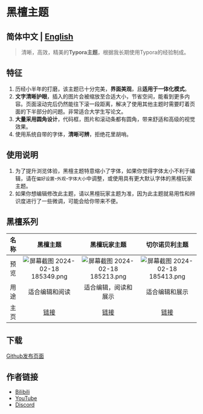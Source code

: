 # 黑檀主题

## 简体中文 | [English](README.md)

> 清晰，高效，精美的**Typora主题**，根据我长期使用Typora的经验制成。

## 特征

1. 历经小半年的打磨，该主题已十分完美，**界面美观**，且**适用于一体化模式**。
2. **文字清晰护眼**，插入的图片会被缩放至合适大小，节省空间，能看到更多内容。页面滚动完后仍然能往下滚一段距离，解决了使用其他主题时需要盯着页面的下半部分的问题。非常适合大学生写论文。
3. **大量采用圆角设计**，代码框，图片和滚动条都有圆角，带来舒适和高级的视觉效果。
4. 使用系统自带的字体，**清晰可辨**，拒绝花里胡哨。

## 使用说明

1. 为了提升浏览体验，黑檀主题特意缩小了字体，如果你觉得字体太小不利于编辑，请在`偏好设置`-`外观`-`字体大小`中调整，或使用具有更大默认字体的黑檀玩家主题。
2. 如果你想编辑修改此主题，请以黑檀玩家主题为准，因为此主题就易用性和辨识度进行了一些微调，可能会给你带来不便。

## 黑檀系列

| 名称 |                           黑檀主题                           |                         黑檀玩家主题                         |                        切尔诺贝利主题                        |
| :--: | :----------------------------------------------------------: | :----------------------------------------------------------: | :----------------------------------------------------------: |
| 预览 | ![屏幕截图 2024-02-18 185349.png](https://github.com/obscurefreeman/typora_theme_ebony/assets/119153032/1965cfd5-2d4b-4422-86d1-11c225c399ee) | ![屏幕截图 2024-02-18 185213.png](https://github.com/obscurefreeman/typora_theme_ebony/assets/119153032/4e33cc82-2789-4df3-a388-e7d1599955ff) | ![屏幕截图 2024-02-18 185413.png](https://github.com/obscurefreeman/typora_theme_ebony/assets/119153032/4f0f41e3-2efe-4fa2-934c-1d714e2acc41) |
| 用途 |                        适合编辑和阅读                        |                     适合编辑，阅读和展示                     |                        适合编辑和展示                        |
| 主页 | [链接](https://obscurefreeman.github.io/typora_theme_ebony/zh/) | [链接](https://obscurefreeman.github.io/typora_theme_ebony/zh/ebonygamer) | [链接](https://obscurefreeman.github.io/typora_theme_ebony/zh/chernobyl) |

## 下载

[Github发布页面](https://github.com/obscurefreeman/typora_theme_ebony/releases)

## 作者链接

- [Bilibili](https://space.bilibili.com/523837807)
- [YouTube](https://www.youtube.com/channel/UCw_S5zgJ6ikGSXtFeAvVK8Q)
- [Discord](https://discord.gg/zbX7nQa8xF)